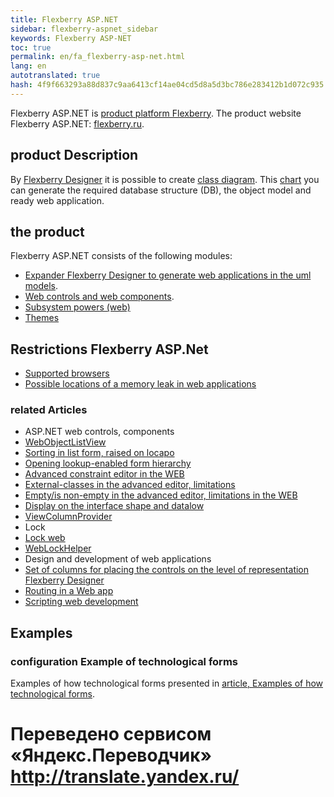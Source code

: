 ```yaml
--- 
title: Flexberry ASP.NET 
sidebar: flexberry-aspnet_sidebar 
keywords: Flexberry ASP-NET 
toc: true 
permalink: en/fa_flexberry-asp-net.html 
lang: en 
autotranslated: true 
hash: 4f9f663293a88d837c9aa6413cf14ae04cd5d8a5d3bc786e283412b1d072c935 
--- 
```


Flexberry ASP.NET is [product platform Flexberry](fp_platform-structure.html). The product website Flexberry ASP.NET: [flexberry.ru](http://flexberry.ru/Flexberry/ForDevelopers/FlexberryASPNet). 

## product Description 

By [Flexberry Designer](fd_landing_page.html) it is possible to create [class diagram](fd_class-diagram.html). This [chart](fd_class-diagram.html) you can generate the required database structure (DB), the object model and ready web application. 

## the product 

Flexberry ASP.NET consists of the following modules: 

* [Expander Flexberry Designer to generate web applications in the uml models](fa_asp-net-generator.html). 
* [Web controls and web components](fa_web-controls.html). 
* [Subsystem powers (web)](fa_right-manager.html) 
* [Themes](fa_themes.html) 

## Restrictions Flexberry ASP.Net 

* [Supported browsers](fa_browsers.html) 
* [Possible locations of a memory leak in web applications](fa_memory-leaks.html) 

### related Articles 

* ASP.NET web controls, components 
* [WebObjectListView](fa_web-object-list-view.html) 
* [Sorting in list form, raised on locapo](fa_lookup-form-sort.html) 
* [Opening lookup-enabled form hierarchy ](fa_lookup-form-hierarchy.html) 
* [Advanced constraint editor in the WEB](fa_advanced-limit-editor.html) 
* [External-classes in the advanced editor, limitations](fa_web-limit-editor-external-class.html) 
* [Empty/is non-empty in the advanced editor, limitations in the WEB](fa_web-limit-editor-null.html) 
* [Display on the interface shape and datalow](fo_masters-details.html) 
* [ViewColumnProvider](fa_view-column-provider.html) 
* Lock 
* [Lock web](fa_working-locks-web.html) 
* [WebLockHelper](fa_web-lock-helper.html) 
* Design and development of web applications 
* [Set of columns for placing the controls on the level of representation Flexberry Designer](fd_specify-column-controls.html) 
* [Routing in a Web app](fa_routing.html) 
* [Scripting web development](fa_scenario-web.html) 

## Examples 

### configuration Example of technological forms 

Examples of how technological forms presented in [article, Examples of how technological forms](fa_technological-forms-customization-example.html).


 # Переведено сервисом «Яндекс.Переводчик» http://translate.yandex.ru/